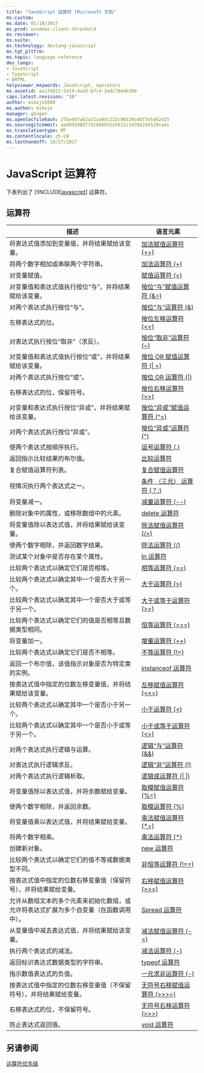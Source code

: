 ```yaml
---
title: "JavaScript 运算符 |Microsoft 文档"
ms.custom: 
ms.date: 01/18/2017
ms.prod: windows-client-threshold
ms.reviewer: 
ms.suite: 
ms.technology: devlang-javascript
ms.tgt_pltfrm: 
ms.topic: language-reference
dev_langs:
- JavaScript
- TypeScript
- DHTML
helpviewer_keywords: JavaScript, operators
ms.assetid: aa1f6021-5419-4a2d-b7c4-2edc7844b300
caps.latest.revision: "10"
author: mikejo5000
ms.author: mikejo
manager: ghogen
ms.openlocfilehash: 27be497a62a21aa8dc222c96539a48f7e5d62425
ms.sourcegitcommit: aadb9588877418b8b55a5612c1d3842d4520ca4c
ms.translationtype: MT
ms.contentlocale: zh-CN
ms.lasthandoff: 10/27/2017
---
```

# <a name="javascript-operators"></a>JavaScript 运算符
下表列出了 [!INCLUDE[javascript](../../javascript/includes/javascript-md.md)] 运算符。  
  
## <a name="operators"></a>运算符  
  
|描述|语言元素|  
|-----------------|----------------------|  
|将表达式值添加到变量值，并将结果赋给该变量。|[加法赋值运算符 (+=)](../../javascript/reference/addition-assignment-operator-decrement-equal-javascript.md)|  
|将两个数字相加或串联两个字符串。|[加法运算符 (+)](../../javascript/reference/addition-operator-decrement-javascript.md)|  
|对变量赋值。|[赋值运算符 (=)](../../javascript/reference/assignment-operator-decrement-equal-javascript.md)|  
|对变量值和表达式值执行按位“与”，并将结果赋给该变量。|[按位“与”赋值运算符 (&=)](../../javascript/reference/bitwise-and-assignment-operator-decrement-equal-javascript.md)|  
|对两个表达式执行按位“与”。|[按位“与”运算符 (&)](../../javascript/reference/bitwise-and-operator-decrement-javascript.md)|  
|左移表达式的位。|[按位左移运算符 (<\<)](../../javascript/reference/bitwise-left-shift-operator-decrement-javascript.md)|  
|对表达式执行按位“取非”（求反）。|[按位“取非”运算符 (~)](../../javascript/reference/bitwise-not-operator-decrement-tilde-javascript.md)|  
|对变量值和表达式值执行按位“或”，并将结果赋给该变量。|[按位 OR 赋值运算符 (&#124; =)](../../javascript/reference/bitwise-or-assignment-operator-decrement-equal-javascript.md)|  
|对两个表达式执行按位“或”。|[按位 OR 运算符 (&#124;)](../../javascript/reference/bitwise-or-operator-decrement-javascript.md)|  
|右移表达式的位，保留符号。|[按位右移运算符 (>>)](../../javascript/reference/bitwise-right-shift-operator-decrement-javascript.md)|  
|对变量和表达式执行按位“异或”，并将结果赋给该变量。|[按位“异或”赋值运算符 (^=)](../../javascript/reference/bitwise-xor-assignment-operator-decrement-hat-equal-javascript.md)|  
|对两个表达式执行按位“异或”。|[按位“异或”运算符 (^)](../../javascript/reference/bitwise-xor-operator-decrement-hat-javascript.md)|  
|使两个表达式按顺序执行。|[逗号运算符 (,)](../../javascript/reference/comma-operator-decrement-javascript.md)|  
|返回指示比较结果的布尔值。|[比较运算符](../../javascript/reference/comparison-operators-javascript.md)|  
|复合赋值运算符列表。|[复合赋值运算符](../../javascript/reference/compound-assignment-operators-javascript.md)|  
|视情况执行两个表达式之一。|[条件 （三元） 运算符 (？:)](../../javascript/reference/conditional-ternary-operator-decrement-javascript.md)|  
|将变量减一。|[减量运算符 (--)](../../javascript/reference/increment-and-decrement-operators-javascript.md)|  
|删除对象中的属性，或移除数组中的元素。|[delete 运算符](../../javascript/reference/delete-operator-decrementjavascript.md)|  
|将变量值除以表达式值，并将结果赋给该变量。|[除法赋值运算符 (/=)](../../javascript/reference/division-assignment-operator-decrement-equal-javascript.md)|  
|使两个数字相除，并返回数字结果。|[除法运算符 (/)](../../javascript/reference/division-operator-decrement-javascript.md)|  
|测试某个对象中是否存在某个属性。|[In 运算符](../../javascript/reference/in-operator-decrementjavascript.md)|  
|比较两个表达式以确定它们是否相等。|[相等运算符 (==)](../../javascript/reference/comparison-operators-javascript.md)|  
|比较两个表达式以确定其中一个是否大于另一个。|[大于运算符 (>)](../../javascript/reference/comparison-operators-javascript.md)|  
|比较两个表达式以确定其中一个是否大于或等于另一个。|[大于或等于运算符 (>=)](../../javascript/reference/comparison-operators-javascript.md)|  
|比较两个表达式以确定它们的值是否相等且数据类型相同。|[恒等运算符 (===)](../../javascript/reference/comparison-operators-javascript.md)|  
|将变量加一。|[增量运算符 (++)](../../javascript/reference/increment-and-decrement-operators-javascript.md)|  
|比较两个表达式以确定它们是否不相等。|[不等运算符 (!=)](../../javascript/reference/comparison-operators-javascript.md)|  
|返回一个布尔值，该值指示对象是否为特定类的实例。|[instanceof 运算符](../../javascript/reference/instanceof-operator-decrementjavascript.md)|  
|按表达式值中指定的位数左移变量值，并将结果赋给该变量。|[左移赋值运算符 (<<=)](../../javascript/reference/left-shift-assignment-operator-decrement-equal-javascript.md)|  
|比较两个表达式以确定其中一个是否小于另一个。|[小于运算符 (<)](../../javascript/reference/comparison-operators-javascript.md)|  
|比较两个表达式以确定其中一个是否小于或等于另一个。|[小于或等于运算符 (\<=)](../../javascript/reference/comparison-operators-javascript.md)|  
|对两个表达式执行逻辑与运算。|[逻辑“与”运算符 (&&)](../../javascript/reference/logical-and-operator-decrement-javascript.md)|  
|对表达式执行逻辑求反。|[逻辑“非”运算符 (!)](../../javascript/reference/logical-not-operator-decrement-exclpt-javascript.md)|  
|对两个表达式执行逻辑析取。|[逻辑或运算符 (&#124; &#124;)](../../javascript/reference/logical-or-operator-decrement-javascript.md)|  
|将变量值除以表达式值，并将余数赋给变量。|[取模赋值运算符 (%=)](../../javascript/reference/modulus-assignment-operator-decrement-javascript.md)|  
|使两个数字相除，并返回余数。|[取模运算符 (%)](../../javascript/reference/modulus-operator-decrementjavascript.md)|  
|将变量值乘以表达式值，并将结果赋给变量。|[乘法赋值运算符 (*=)](../../javascript/reference/multiplication-assignment-operator-decrement-equal-javascript.md)|  
|将两个数字相乘。|[乘法运算符 (*)](../../javascript/reference/multiplication-operator-decrement-javascript.md)|  
|创建新对象。|[new 运算符](../../javascript/reference/new-operator-decrementjavascript.md)|  
|比较两个表达式以确定它们的值不等或数据类型不同。|[非恒等运算符 (!==)](../../javascript/reference/comparison-operators-javascript.md)|  
|按表达式值中指定的位数右移变量值（保留符号），并将结果赋给变量。|[右移赋值运算符 (>>=)](../../javascript/reference/right-shift-assignment-operator-decrement-equal-javascript.md)|  
|允许从数组文本的多个元素来初始化数组，或允许将表达式扩展为多个自变量（在函数调用中）。|[Spread 运算符](../../javascript/reference/spread-operator-decrement-dot-dot-dot-javascript.md)|  
|从变量值中减去表达式值，并将结果赋给该变量。|[减法赋值运算符 (-=)](../../javascript/reference/subtraction-assignment-operator-decrement-equal-javascript.md)|  
|执行两个表达式的减法。|[减法运算符 (-)](../../javascript/reference/subtraction-operator-decrement-javascript.md)|  
|返回标识表达式数据类型的字符串。|[typeof 运算符](../../javascript/reference/typeof-operator-decrementjavascript.md)|  
|指示数值表达式的负值。|[一元求非运算符 (-)](../../javascript/reference/subtraction-operator-decrement-javascript.md)|  
|按表达式值中指定的位数右移变量值（不保留符号），并将结果赋给变量。|[无符号右移赋值运算符 (>>>=)](../../javascript/reference/unsigned-right-shift-assignment-operator-decrement-equal-javascript.md)|  
|右移表达式的位，不保留符号。|[无符号右移运算符 (>>>)](../../javascript/reference/unsigned-right-shift-operator-decrement-javascript.md)|  
|防止表达式返回值。|[void 运算符](../../javascript/reference/void-operator-decrementjavascript.md)|  
  
## <a name="see-also"></a>另请参阅  
 [运算符优先级](../../javascript/operator-subtractprecedence-javascript.md)